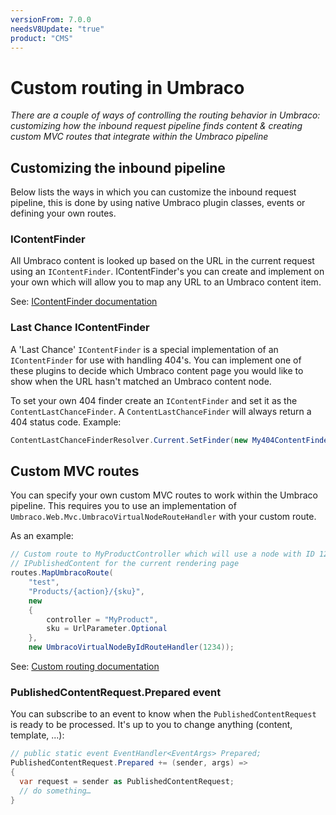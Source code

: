 ```yaml
---
versionFrom: 7.0.0
needsV8Update: "true"
product: "CMS"
---
```


# Custom routing in Umbraco

_There are a couple of ways of controlling the routing behavior in Umbraco: customizing how the inbound request pipeline
finds content & creating custom MVC routes that integrate within the Umbraco pipeline_

## Customizing the inbound pipeline

Below lists the ways in which you can customize the inbound request pipeline, this is done by using native Umbraco plugin classes, events or defining your own routes.

### IContentFinder

All Umbraco content is looked up based on the URL in the current request using an `IContentFinder`. IContentFinder's you can create and implement on your own which will allow you to map any URL to an Umbraco content item.

See: [IContentFinder documentation](../../Reference/Routing/Request-Pipeline/IContentFinder)

### Last Chance IContentFinder

A 'Last Chance' `IContentFinder` is a special implementation of an `IContentFinder` for use with handling 404's. You can implement one of these plugins to decide which Umbraco content page you would like to show when the URL hasn't matched an Umbraco content node.

To set your own 404 finder create an `IContentFinder` and set it as the `ContentLastChanceFinder`. A `ContentLastChanceFinder` will always return a 404 status code. Example:

```csharp
ContentLastChanceFinderResolver.Current.SetFinder(new My404ContentFinder());
```

## Custom MVC routes

You can specify your own custom MVC routes to work within the Umbraco pipeline. This requires you to use an implementation of `Umbraco.Web.Mvc.UmbracoVirtualNodeRouteHandler` with your custom route.

As an example:

```csharp
// Custom route to MyProductController which will use a node with ID 1234 as the
// IPublishedContent for the current rendering page
routes.MapUmbracoRoute(
    "test",
    "Products/{action}/{sku}",
    new
    {
        controller = "MyProduct",
        sku = UrlParameter.Optional
    },
    new UmbracoVirtualNodeByIdRouteHandler(1234));
```

See: [Custom routing documentation](../../Reference/Routing/custom-routes)

### PublishedContentRequest.Prepared event

You can subscribe to an event to know when the `PublishedContentRequest` is ready to be processed.  It's up to you to change anything (content, template, ...):

```csharp
// public static event EventHandler<EventArgs> Prepared;
PublishedContentRequest.Prepared += (sender, args) =>
{
  var request = sender as PublishedContentRequest;
  // do something…
}
```
